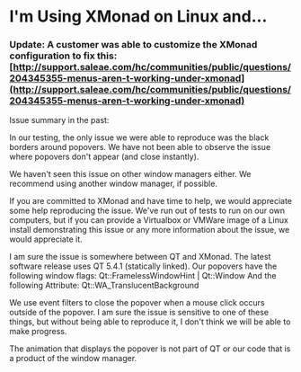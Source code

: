 # I'm Using XMonad on Linux and...

### Update: A customer was able to customize the XMonad configuration to fix this: [http://support.saleae.com/hc/communities/public/questions/204345355-menus-aren-t-working-under-xmonad](http://support.saleae.com/hc/communities/public/questions/204345355-menus-aren-t-working-under-xmonad)

Issue summary in the past:

In our testing, the only issue we were able to reproduce was the black borders around popovers. We have not been able to observe the issue where popovers don't appear \(and close instantly\).

We haven't seen this issue on other window managers either. We recommend using another window manager, if possible.

If you are committed to XMonad and have time to help, we would appreciate some help reproducing the issue. We've run out of tests to run on our own computers, but if you can provide a Virtualbox or VMWare image of a Linux install demonstrating this issue or any more information about the issue, we would appreciate it.

I am sure the issue is somewhere between QT and XMonad. The latest software release uses QT 5.4.1 \(statically linked\). Our popovers have the following window flags: Qt::FramelessWindowHint \| Qt::Window And the following Attribute: Qt::WA\_TranslucentBackground

We use event filters to close the popover when a mouse click occurs outside of the popover. I am sure the issue is sensitive to one of these things, but without being able to reproduce it, I don't think we will be able to make progress.

The animation that displays the popover is not part of QT or our code that is a product of the window manager.


